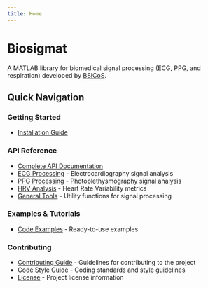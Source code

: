 ```yaml
---
title: Home
---
```


# Biosigmat

A MATLAB library for biomedical signal processing (ECG, PPG, and respiration) developed by [BSICoS](https://bsicos.i3a.es/es/).

## Quick Navigation

### Getting Started
- [Installation Guide](getting-started/installation.md)

### API Reference
- [Complete API Documentation](api/index.md)
- [ECG Processing](api/ecg/index.md) - Electrocardiography signal analysis
- [PPG Processing](api/ppg/index.md) - Photoplethysmography signal analysis
- [HRV Analysis](api/hrv/index.md) - Heart Rate Variability metrics
- [General Tools](api/tools/index.md) - Utility functions for signal processing

### Examples & Tutorials
- [Code Examples](examples/index.md) - Ready-to-use examples

### Contributing
- [Contributing Guide](contribute/contribution-guide.md) - Guidelines for contributing to the project
- [Code Style Guide](contribute/code-style-guide.md) - Coding standards and style guidelines
- [License](contribute/license.md) - Project license information